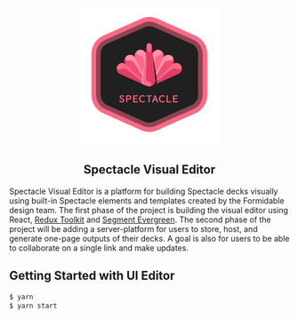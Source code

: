 <p align="center"><img src="https://raw.githubusercontent.com/FormidableLabs/spectacle/main/docs/src/assets/logo_spectacle.png" width=250></p>
<h2 align="center">Spectacle Visual Editor</h2>

Spectacle Visual Editor is a platform for building Spectacle decks visually using built-in Spectacle elements and templates created by the Formidable design team. The first phase of the project is building the visual editor using React, [Redux Toolkit](https://redux-toolkit.js.org) and [Segment Evergreen](https://evergreen.segment.com/components/). The second phase of the project will be adding a server-platform for users to store, host, and generate one-page outputs of their decks. A goal is also for users to be able to collaborate on a single link and make updates.

## Getting Started with UI Editor

```shell
$ yarn
$ yarn start
```
